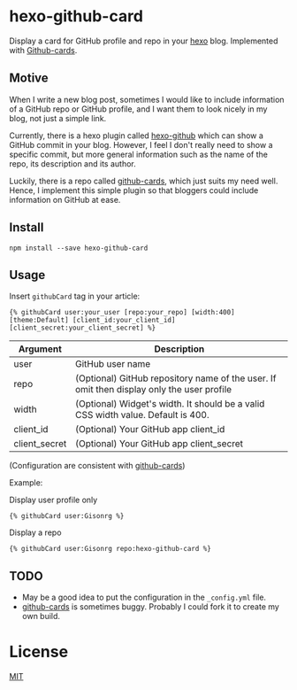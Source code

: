 # hexo-github-card
Display a card for GitHub profile and repo in your [hexo](hexo.io) blog. Implemented with [Github-cards](https://github.com/lepture/github-cards).

## Motive

When I write a new blog post, sometimes I would like to include information of a GitHub repo or GitHub profile, and I want them to look nicely in my blog, not just a simple link.

Currently, there is a hexo plugin called [hexo-github](https://github.com/akfish/hexo-github) which can show a GitHub commit in your blog. However, I feel I don't really need to show a specific commit, but more general information such as the name of the repo, its description and its author.

Luckily, there is a repo called [github-cards](https://github.com/lepture/github-cards), which just suits my need well. Hence, I implement this simple plugin so that bloggers could include information on GitHub at ease.

## Install

`npm install --save hexo-github-card`

## Usage

Insert `githubCard` tag in your article:

```
{% githubCard user:your_user [repo:your_repo] [width:400] [theme:Default] [client_id:your_client_id] [client_secret:your_client_secret] %}
```

Argument | Description
-------- | -----------
user     | GitHub user name
repo     |  (Optional) GitHub repository name of the user. If omit then display only the user profile
width   | (Optional) Widget's width. It should be a valid CSS width value. Default is 400.
client_id | (Optional) Your GitHub app client_id
client_secret | (Optional) Your GitHub app client_secret

(Configuration are consistent with [github-cards](https://github.com/lepture/github-cards#widgetjs))

Example:

Display user profile only
```
{% githubCard user:Gisonrg %}
```

Display a repo
```
{% githubCard user:Gisonrg repo:hexo-github-card %}
```

TODO
-----------
* May be a good idea to put the configuration in the `_config.yml` file.
* [github-cards](https://github.com/lepture/github-cards) is sometimes buggy. Probably I could fork it to create my own build.

License
=======

[MIT](LICENSE)
